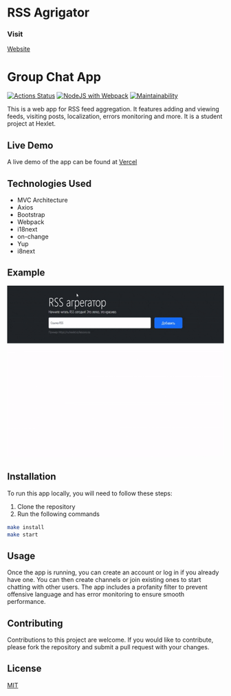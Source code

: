 # RSS Agrigator

### Visit

[Website](https://frontend-project-11-dend3lion.vercel.app/)


# Group Chat App

[![Actions Status](https://github.com/Dend3lion/frontend-project-11/workflows/hexlet-check/badge.svg)](https://github.com/Dend3lion/frontend-project-11/actions)
[![NodeJS with Webpack](https://github.com/Dend3lion/frontend-project-11/actions/workflows/webpack.yml/badge.svg)](https://github.com/Dend3lion/frontend-project-11/actions/workflows/webpack.yml)
[![Maintainability](https://api.codeclimate.com/v1/badges/33de3590f799e1b1589a/maintainability)](https://codeclimate.com/github/Dend3lion/frontend-project-11/maintainability)

This is a web app for RSS feed aggregation. It features adding and viewing feeds, visiting posts, localization, errors monitoring and more. It is a student project at Hexlet.

## Live Demo

A live demo of the app can be found at [Vercel](https://frontend-project-11-dend3lion.vercel.app/)

## Technologies Used

- MVC Architecture
- Axios
- Bootstrap
- Webpack
- i18next
- on-change
- Yup
- i8next

## Example

<p align="center">  
<img src="media/Example.gif" alt="Example video" height="400"/></a>
</p>

## Installation

To run this app locally, you will need to follow these steps:

1. Clone the repository
2. Run the following commands

```bash
make install
make start
```

## Usage

Once the app is running, you can create an account or log in if you already have one. You can then create channels or join existing ones to start chatting with other users. The app includes a profanity filter to prevent offensive language and has error monitoring to ensure smooth performance.

## Contributing

Contributions to this project are welcome. If you would like to contribute, please fork the repository and submit a pull request with your changes.

## License

[MIT](https://choosealicense.com/licenses/mit/)
